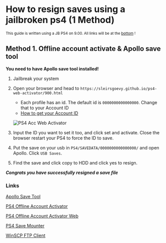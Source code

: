 # How to resign saves using a jailbroken ps4 (1 Method)
<sub> This guide is written using a JB PS4 on 9.00. All links will be at the [bottom]([https://github.com/That-Kidd/ps-resources/blob/main/resign.md#links](https://github.com/That-Kidd/ps-resources/blob/main/PS4/Resign/README.md#links)) ! </sub>

## Method 1. Offline account activate & Apollo save tool
  **You need to have Apollo save tool installed!**
  1. Jailbreak your system
  2. Open your browser and head to `https://sleirsgoevy.github.io/ps4-web-activator/900.html`
      - Each profile has an id. The default id is `0000000000000000`. Change that to your Account ID
      - [How to get your Account ID](https://github.com/That-Kidd/ps-resources/blob/main/PS4/Account%20ID/README.md#how-to-get-the-account-id)
      
      ![PS4 Acc Web Activator](https://cdn.discordapp.com/attachments/999734831195893911/1019274327960600659/20220913113658.jpg)
      
  3. Input the ID you want to set it too, and click set and activate. Close the browser restart your PS4 to force the ID to save.
  4. Put the save on your usb in `PS4/SAVEDATA/0000000000000000/` and open Apollo. Click `USB Saves`.
  5. Find the save and click copy to HDD and click yes to resign.

 ***Congrats you have successfully resigned a save file***
 
 ### Links
[Apollo Save Tool](https://github.com/bucanero/apollo-ps4/releases/tag/v1.2.0)

[PS4 Offline Account Activator](https://github.com/charlyzard/PS4OfflineAccountActivator)

[PS4 Offline Account Activator Web](https://sleirsgoevy.github.io/ps4-web-activator/900.html)

[PS4 Save Mounter](https://github.com/AGraber/Playstation-4-Save-Mounter/releases/tag/1.9)

[WinSCP FTP Client](https://winscp.net/eng/index.php)


